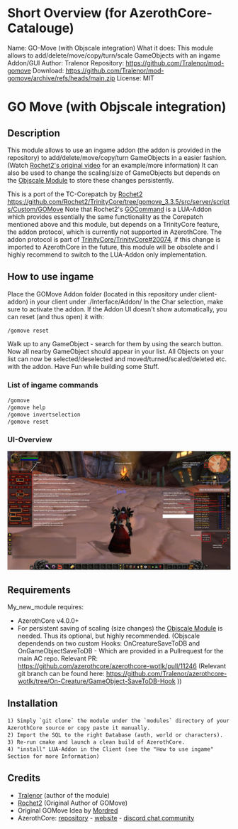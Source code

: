 # Short Overview (for AzerothCore-Catalouge)

Name:   GO-Move (with Objscale integration)
What it does: This module allows to add/delete/move/copy/turn/scale GameObjects with an ingame Addon/GUI
Author:   Tralenor
Repository:   https://github.com/Tralenor/mod-gomove
Download:   https://github.com/Tralenor/mod-gomove/archive/refs/heads/main.zip
License:   MIT

# GO Move (with Objscale integration)

## Description

This module allows to use an ingame addon (the addon is provided in the repository) to add/delete/move/copy/turn GameObjects in a easier fashion. (Watch [Rochet2's original video](https://youtu.be/dqbUQrvIlcA?list=PL5CF7437D71BB0795) for an example/more information)
It can also be used to change the scaling/size of GameObjects but depends on the [Objscale Module](https://github.com/Tralenor/mod-objscale) to store these changes persistently. 

This is a port of the TC-Corepatch by [Rochet2](https://github.com/Rochet2) https://github.com/Rochet2/TrinityCore/tree/gomove_3.3.5/src/server/scripts/Custom/GOMove
Note that Rochet2's [GOCommand](https://github.com/Rochet2/GOCommand) is a LUA-Addon which provides essentially the same functionality as the Corepatch mentioned above and this module, but depends on a TrinityCore feature, the addon protocol, which is currently not supported in AzerothCore.
The addon protocol is part of [TrinityCore/TrinityCore#20074](https://github.com/TrinityCore/TrinityCore/pull/20074), if this change is imported to AzerothCore in the future, this module will be obsolete and I highly recommend to switch to the LUA-Addon only implementation.

## How to use ingame

Place the GOMove Addon folder (located in this repository under client-addon) in your client under ./Interface/Addon/
In the Char selection, make sure to activate the addon. 
If the Addon UI doesn't show automatically, you can reset (and thus open) it with: 

```
/gomove reset
```

Walk up to any GameObject - search for them by using the search button. Now all nearby GameObject should appear in your list.
All Objects on your list can now be selected/deselected and moved/turned/scaled/deleted etc. with the addon.
Have Fun while building some Stuff. 

### List of ingame commands

```
/gomove
/gomove help
/gomove invertselection
/gomove reset
```



### UI-Overview

![UI-Overview](/guide.jpg)


## Requirements

My_new_module requires:

- AzerothCore v4.0.0+
- For persistent saving of scaling (size changes) the [Objscale Module](https://github.com/Tralenor/mod-objscale) is needed. Thus its optional, but highly recommended.
  (Objscale dependends on two custom Hooks: OnCreatureSaveToDB and OnGameObjectSaveToDB - Which are provided in a Pullrequest for the main AC repo. Relevant PR: https://github.com/azerothcore/azerothcore-wotlk/pull/11246 (Relevant git branch can be found here: https://github.com/Tralenor/azerothcore-wotlk/tree/On-Creature/GameObject-SaveToDB-Hook ))


## Installation

```
1) Simply `git clone` the module under the `modules` directory of your AzerothCore source or copy paste it manually.
2) Import the SQL to the right Database (auth, world or characters).
3) Re-run cmake and launch a clean build of AzerothCore.
4) "install" LUA-Addon in the Client (see the "How to use ingame" Section for more Information)
```

## Credits

* [Tralenor](https://github.com/Tralenor) (author of the module)
* [Rochet2](https://github.com/Rochet2) (Original Author of GOMove)
* Original GOMove Idea by [Mordred](https://www.youtube.com/channel/UCi8ykEoD_0G2nHGc06ioqzA)
* AzerothCore: [repository](https://github.com/azerothcore) - [website](http://azerothcore.org/) - [discord chat community](https://discord.gg/PaqQRkd)
